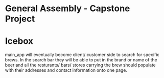 # General Assembly - Capstone Project



# Icebox
main_app will eventually become client/ customer side to search for specific brews. In the search bar they will be able to put in the brand or name of the beer and all the resturants/ bars/ stores carrying the brew should populate with their addresses and contact information onto one page. 